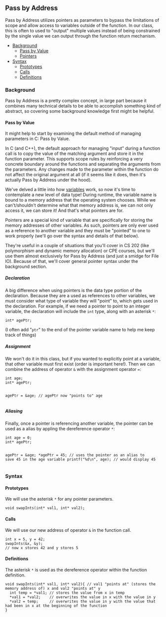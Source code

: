 <h2>Pass by Address</h2>
<p>
  Pass by Address utilizes pointers as parameters to bypass the limitations of scope and allow access to variables outside of the function. In our class, this is often to used to "output" multiple values instead of being constrained by the single value we can output through the function return mechanism.
</p>
<ul>
    <li><a href="#background">Background</a>
      <ul>
        <li><a href="#value">Pass by Value</a></li>
        <li><a href="#pointers">Pointers</a></li>
      </ul></li>
    <li><a href="#syntax">Syntax</a>
      <ul>
        <li><a href="#prototypes">Prototypes</a></li>
        <li><a href="#call">Calls</a></li>
        <li><a href="#definition">Definitions</a></li>
      </ul></li>
</ul>
<h3><a name="background">Background</a></h3>
<p>
  Pass by Address is a pretty complex concept, in large part because it combines many technical details to be able to accomplish something kind of abstract, so covering some background knowledge first might be helpful.
</p>
<h4><a name="value">Pass by Value</a></h4>
<p>It might help to start by examining the default method of managing parameters in C: Pass by Value.</p>
<p>
  In C (and C++), the default approach for managing "input" during a function call is to copy the value of the matching argument and store it in the function parameter. This supports scope rules by reinforcing a very concrete boundary around the functions and separating the arguments from the parameters. Any changes made to the parameter within the function do not affect the original argument at all (if it seems like it does, then it's actually Pass by Address under the hood).
</p>

<p>
  We've delved a little into how <a href="https://erinkeith.github.io/135/topics/variables#behavior">variables</a> work, so now it's time to contemplate a new level of data type! During runtime, the variable name is bound to a memory address that the operating system chooses. While we can't/shouldn't determine what that memory address is, we can not only access it, we can store it! And that's what pointers are for.
</p>
<p>
  Pointers are a special kind of variable that are specifically for storing the memory addresses of other variables. As such, pointers are only ever used as a reference to another variable and they must be "pointed" to one to work properly (we'll go over the syntax and details of that below).
</p>
<p>
  They're useful in a couple of situations that you'll cover in CS 202 (like polymorphism and dynamic memory allocation) or CPE courses, but we'll use them almost exclusively for Pass by Address (and just a smidge for File IO). Because of that, we'll cover general pointer syntax under the background section.
</p>
<h5>Declaration</h5>
<p>
  A big difference when using pointers is the data type portion of the declaration. Because they are a used as references to other variables, we must consider what type of variable they will "point" to, which gets used in the declaration. For example, if we need a pointer to point to an integer variable, the declaration will include the <code>int</code> type, along with an asterisk <code>*</code>:
<pre><code>int* agePtr;</code></pre>
  (I often add "<code>ptr</code>" to the end of the pointer variable name to help me keep track of things)
</p>
<h5>Assignment</h5>
<p>
  We won't do it in this class, but if you wanted to explicitly point at a variable, that other variable must first exist (order is important here!). Then we can combine the address of operator <code>&</code> with the assignment operator <code>=</code>:
<pre><code>int age;
int* agePtr;

agePtr = &age; // agePtr now "points to" age
</code></pre>
</p>
<h5>Aliasing</h5>
<p>
  Finally, once a pointer is referencing another variable, the pointer can be used as a alias by appling the dereference operator <code>*</code>:
<pre><code>int age = 0;
int* agePtr;

agePtr = &age;
*agePtr = 45; // uses the pointer as an alias to save 45 in the age variable
printf("%d\n", age); // would display 45
</code></pre>
</p>
<h3><a name="syntax">Syntax</a></h3>
<h4><a name="prototypes">Prototypes</a></h4>
<p>
  We will use the asterisk <code>*</code> for any pointer parameters.
<pre><code>void swapInts(int* val1, int* val2);</code></pre>
</p>
<h4><a name="call">Calls</a></h4>
<p>
  We will use our new address of operator <code>&</code> in the function call.
<pre><code>int x = 5, y = 42;
swapInts(&x, &y); 
// now x stores 42 and y stores 5
</code></pre>
</p>
<h4><a name="definition">Definitions</a></h4>
<p>
  The asterisk <code>*</code> is used as the dereference operator within the function definition.
<pre><code>void swapInts(int* val1, int* val2){ // val1 "points at" (stores the memory address of) x and val2 "points at" y
  int temp = *val1; // stores the value from x in temp
  *val1 = *val2;    // overwrites the value in x with the value in y
  *val2 = temp;     // overwrites the value in y with the value that had been in x at the beginning of the function
}</code></pre>
</p>

